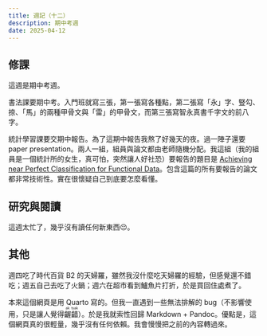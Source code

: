 ```yaml
---
title: 週記（十二）
description: 期中考週
date: 2025-04-12
---
```


## 修課

這週是期中考週。

書法課要期中考。入門班就寫三張，第一張寫各種點，第二張寫「永」字、豎勾、捺、「馬」的兩種甲骨文與「雷」的甲骨文，而第三張寫智永真書千字文的前八字。

統計學習課要交期中報告。為了這期中報告我熬了好幾天的夜。過一陣子還要 paper presentation。兩人一組，組員與論文都由老師隨機分配。我這組（我的組員是一個統計所的女生，真可怕，突然讓人好社恐）要報告的題目是 [Achieving near Perfect Classification for Functional Data](https://academic.oup.com/jrsssb/article-abstract/74/2/267/7075309?redirectedFrom=fulltext)。包含這篇的所有要報告的論文都非常技術性。實在很懷疑自己到底要怎麼看懂。

## 研究與閱讀

這週太忙了，幾乎沒有讀任何新東西😔。

## 其他

週四吃了時代百貨 B2 的天婦羅，雖然我沒什麼吃天婦羅的經驗，但感覺還不錯吃；週五自己去吃了火鍋；週六在超市看到鱸魚片打折，於是買回住處煮了。

本來這個網頁是用 Quarto 寫的。但我一直遇到一些無法排解的 bug（不影響使用，只是讓人覺得<ruby>齷<rt>ak</rt>齰<rt>tsak</rt></ruby>）。於是我就索性回歸 Markdown + Pandoc。優點是，這個網頁真的很輕量，幾乎沒有任何依賴。我會慢慢把之前的內容轉過來。